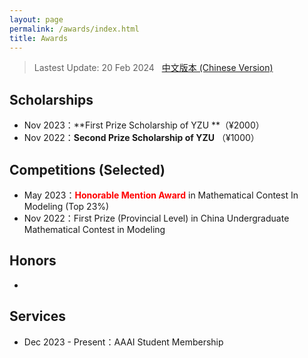 ```yaml
---
layout: page
permalink: /awards/index.html
title: Awards
---
```


> Lastest Update: 20 Feb 2024 &nbsp; [中文版本 (Chinese Version)](https://ZyeWang33.github.io/file/awards-zh/)

## Scholarships

- Nov 2023：**First Prize Scholarship of YZU **（¥2000）
- Nov 2022：**Second Prize Scholarship of YZU** （¥1000）

## Competitions (Selected)

- May 2023：**<font color='red'>Honorable Mention Award</font>** in Mathematical Contest In Modeling (Top 23%)
- Nov 2022：First Prize (Provincial Level) in China Undergraduate Mathematical Contest in Modeling

## Honors

- 

## Services

- Dec 2023 - Present：AAAI Student Membership

